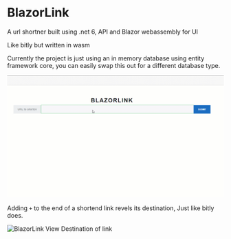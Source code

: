 # BlazorLink
A url shortner built using .net 6, API and Blazor webassembly for UI 

Like bitly but written in wasm

Currently the project is just using an in memory database using entity framework core, you can easily swap this out for a different database type. 

![BlazorLink Usage](BlazorLinkUsage.gif)



Adding `+` to the end of a shortend link revels its destination, Just like bitly does.

![BlazorLink View Destination of link](UrlDestination.gif)
